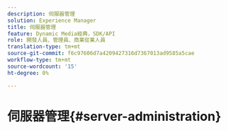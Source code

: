 ```yaml
---
description: 伺服器管理
solution: Experience Manager
title: 伺服器管理
feature: Dynamic Media經典，SDK/API
role: 開發人員、管理員、商業從業人員
translation-type: tm+mt
source-git-commit: f6c97606d7a4209427316d7367013ad9585a5cae
workflow-type: tm+mt
source-wordcount: '15'
ht-degree: 0%

---
```



# 伺服器管理{#server-administration}

